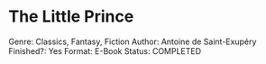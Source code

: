 # The Little Prince

Genre: Classics, Fantasy, Fiction
Author: Antoine de Saint-Exupéry
Finished?: Yes
Format: E-Book
Status: COMPLETED
